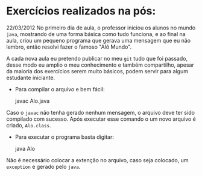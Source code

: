 Exercícios realizados na pós:
============================

22/03/2012
No primeiro dia de aula, o professor iniciou os alunos no mundo <code>java</code>, mostrando de uma forma básica como tudo funciona, e ao final na aula, criou um pequeno programa que gerava uma mensagem que eu não lembro, então resolvi fazer o famoso "Alô Mundo".

A cada nova aula eu pretendo publicar no meu <code>git</code> tudo que foi passado, desse modo eu amplio o meu conhecimento  e também compartilho, apesar da maioria dos exercícios serem muito básicos, podem servir para algum estudante iniciante.

* Para compilar o arquivo e bem fácil:
	
	javac Alo.java

Caso o <code>javac</code> não tenha gerado nenhum mensagem, o arquivo deve ter sido compilado com sucesso. Após executar esse comando o um novo arquivo é criado, <code>Alo.class</code>. 

* Para executar o programa basta digitar:
	
 	java Alo

Não é necessário colocar a extenção no arquivo, caso seja colocado, um <code>exception</code> e gerado pelo <code>java</code>. 